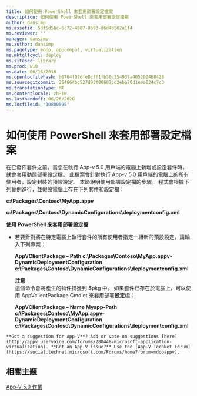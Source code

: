 ```yaml
---
title: 如何使用 PowerShell 來套用部署設定檔案
description: 如何使用 PowerShell 來套用部署設定檔案
author: dansimp
ms.assetid: 5df5d5bc-6c72-4087-8b93-d6d4b502a1f4
ms.reviewer: ''
manager: dansimp
ms.author: dansimp
ms.pagetype: mdop, appcompat, virtualization
ms.mktglfcycl: deploy
ms.sitesec: library
ms.prod: w10
ms.date: 06/16/2016
ms.openlocfilehash: b6764f07dfe8cff1fb30c354937a405202468428
ms.sourcegitcommit: 354664bc527d93f80687cd2eba70d1eea024c7c3
ms.translationtype: MT
ms.contentlocale: zh-TW
ms.lasthandoff: 06/26/2020
ms.locfileid: "10800595"
---
```

# 如何使用 PowerShell 來套用部署設定檔案


在已發佈套件之前，當您在執行 App-v 5.0 用戶端的電腦上新增或設定套件時，就會套用動態部署設定檔。 此檔案會針對執行 App-v 5.0 用戶端的電腦上的所有使用者，設定封裝的預設設定。 本節說明使用部署設定檔的步驟。 程式會根據下列範例進行，並假設電腦上存在下列套件和設定檔：

**c:\\Packages\\Contoso\\MyApp.appv**

**c:\\Packages\\Contoso\\DynamicConfigurations\\deploymentconfig.xml**

**使用 PowerShell 來套用部署設定檔**

-   若要針對將在特定電腦上執行套件的所有使用者指定一組新的預設設定，請輸入下列專案：

    **AppVClientPackage – Path c:\\Packages\\Contoso\\MyApp.appv-DynamicDeploymentConfiguration c:\\Packages\\Contoso\\DynamicConfigurations\\deploymentconfig.xml**

    **注意**  
    這個命令會將產生的物件捕獲到 $pkg 中。 如果套件已存在於電腦上，可以使用 AppVclientPackage Cmdlet 來套用部署**設定**檔：

    **AppVClientPackage – Name Myapp-Path c:\\Packages\\Contoso\\MyApp.appv-DynamicDeploymentConfiguration c:\\Packages\\Contoso\\DynamicConfigurations\\deploymentconfig.xml**



~~~
**Got a suggestion for App-V**? Add or vote on suggestions [here](http://appv.uservoice.com/forums/280448-microsoft-application-virtualization). **Got an App-V issue?** Use the [App-V TechNet Forum](https://social.technet.microsoft.com/Forums/home?forum=mdopappv).
~~~

## 相關主題


[App-V 5.0 作業](operations-for-app-v-50.md)









